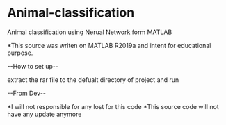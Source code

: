 # Animal-classification
 Animal classification using Nerual Network form MATLAB

*This source was writen on MATLAB R2019a and intent for educational purpose.

--How to set up--

 extract the rar file to the defualt directory of project and run

--From Dev--

*I will not responsible for any lost for this code
*This source code will not have any update anymore
